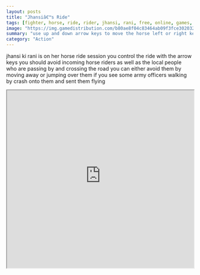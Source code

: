 ```yaml
---
layout: posts
title: "Jhansiâ€™s Ride"
tags: [fighter, horse, ride, rider, jhansi, rani, free, online, games, oyna, game, free, games, play, play, games]
image: "https://img.gamedistribution.com/b80ae8f04c83464ab09f3fce30203257.jpg"
summary: "use up and down arrow keys to move the horse left or right keys to swing your sword when you have it space key to jump avoid collision with these obstacles  free online games oyna game free games play play games"
category: "Action"
---
```


jhansi ki rani is on her horse ride session you control the ride with the arrow keys you should avoid incoming horse riders as well as the local people who are passing by and crossing the road you can either avoid them by moving away or jumping over them if you see some army officers walking by crash onto them and sent them flying

<iframe width="100%" height="480px;" src="https://html5.gamedistribution.com/b80ae8f04c83464ab09f3fce30203257/"></iframe>